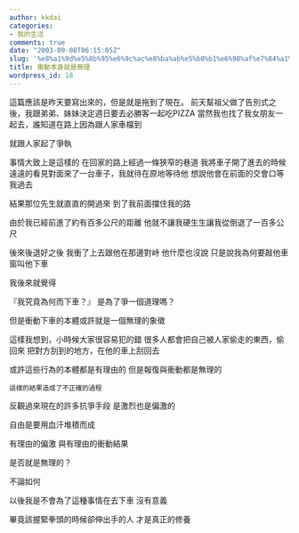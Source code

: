 ```yaml
---
author: kkdai
categories:
- 我的生活
comments: true
date: "2003-09-08T06:15:05Z"
slug: '%e8%a1%9d%e5%8b%95%e6%9c%ac%e8%ba%ab%e5%b0%b1%e6%98%af%e7%84%a1%e7%90%86'
title: 衝動本身就是無理
wordpress_id: 18
---
```


這篇應該是昨天要寫出來的，但是就是拖到了現在。
前天幫祖父做了告別式之後，我跟弟弟、妹妹決定週日要去必勝客一起吃PIZZA
當然我也找了我女朋友一起去，誰知道在路上因為跟人家車檔到

就跟人家起了爭執
<!--more-->
事情大致上是這樣的
在回家的路上經過一條狹窄的巷道
我將車子開了進去的時候
遠遠的看見對面來了一台車子，我就待在原地等待他
想說他會在前面的交會口等我過去

結果那位先生就直直的開過來
到了我前面擋住我的路

由於我已經前進了約有百多公尺的距離
他就不讓我硬生生讓我從倒退了一百多公尺

後來後退好之後
我衝了上去跟他在那邊對峙
他什麼也沒說
只是說我為何要敲他車窗叫他下車

我後來就覺得

『我究竟為何而下車？』
是為了爭一個道理嗎？

但是衝動下車的本體或許就是一個無理的象徵



這樣我想到，小時候大家很容易犯的錯
很多人都會把自己被人家偷走的東西，偷回來
把對方刮到的地方，在他的車上刮回去

或許這些行為的本體都是有理由的
但是報復與衝動都是無理的


    這樣的結果造成了不正確的過程

反觀過來現在的許多抗爭手段
是激烈也是偏激的

自由是要用血汗堆積而成

有理由的偏激
與有理由的衝動結果

是否就是無理的？



不論如何

以後我是不會為了這種事情在去下車
沒有意義

畢竟該握緊拳頭的時候卻伸出手的人
才是真正的修養
